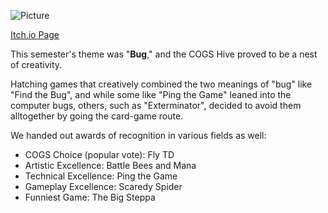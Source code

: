 <!--
	Title: 			Scarlet Game Jam Fall 2024
	Description:	Recounting how scarlet game jam went.
	Date:		    November 11, 2024
	Image:			assets/blog-page-articles/2024/assets/sgj-fall.png
	Authors: 		Nihal Pinto
	Tags:			SGJ, event, fall
-->

![Picture](assets/blog-page-articles/2024/assets/sgj-fall-photo.png)

[Itch.io Page](https://itch.io/jam/scarlet-game-jam-fall-2024)

This semester's theme was "**Bug**," and the COGS Hive proved to be a nest of creativity.

Hatching games that creatively combined the two meanings of "bug" like "Find the Bug", and while some like "Ping the Game" leaned into the computer bugs, others, such as "Exterminator", decided to avoid them alltogether by going the card-game route.

We handed out awards of recognition in various fields as well:

- COGS Choice (popular vote): Fly TD
- Artistic Excellence: Battle Bees and Mana
- Technical Excellence: Ping the Game
- Gameplay Excellence: Scaredy Spider
- Funniest Game: The Big Steppa
